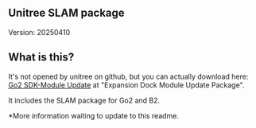 ## Unitree SLAM package

Version: 20250410

## What is this?

It's not opened by unitree on github, but you can actually download here: [Go2 SDK-Module Update](https://support.unitree.com/home/en/developer/module_update) at "Expansion Dock Module Update Package".

It includes the SLAM package for Go2 and B2.

*More information waiting to update to this readme.
